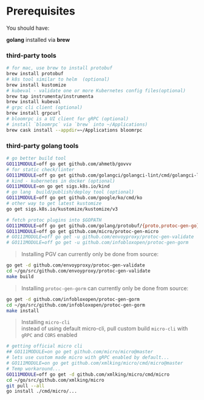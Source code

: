 # Prerequisites

You should have:

**golang** installed via **brew**

### third-party tools

```bash
# for mac, use brew to install protobuf
brew install protobuf
# k8s tool similar to helm  (optional)
brew install kustomize
# kubeval - validate one or more Kubernetes config files(optional)
brew tap instrumenta/instrumenta
brew install kubeval
# grpc cli client (optional)
brew install grpcurl
# bloomrpc is a UI client for gRPC (optional)
# install `bloomrpc` via `brew` into ~/Applications)
brew cask install --appdir=~/Applications bloomrpc
```

### third-party golang tools

```bash
# go better build tool
GO111MODULE=off go get github.com/ahmetb/govvv
# for static check/linter
GO111MODULE=off go get github.com/golangci/golangci-lint/cmd/golangci-lint
# kind - kubernetes in docker (optional)
GO111MODULE=on go get sigs.k8s.io/kind
# go lang  build/publish/deploy tool (optional)
GO111MODULE=off go get github.com/google/ko/cmd/ko
# other way to get latest kustomize
go get sigs.k8s.io/kustomize/kustomize/v3

# fetch protoc plugins into $GOPATH
GO111MODULE=off go get github.com/golang/protobuf/{proto,protoc-gen-go}
GO111MODULE=off go get github.com/micro/protoc-gen-micro
# GO111MODULE=off go get -u github.com/envoyproxy/protoc-gen-validate
# GO111MODULE=off go get -u github.com/infobloxopen/protoc-gen-gorm
```

> Installing PGV can currently only be done from source:

```bash
go get -d github.com/envoyproxy/protoc-gen-validate
cd ~/go/src/github.com/envoyproxy/protoc-gen-validate
make build
```

> Installing `protoc-gen-gorm` can currently only be done from source:

```bash
go get -d github.com/infobloxopen/protoc-gen-gorm
cd ~/go/src/github.com/infobloxopen/protoc-gen-gorm
make install
```

> Installing `micro-cli`<br/>
> instead of using default micro-cli, pull custom build `micro-cli` with `gRPC` and `CORS` enabled

```bash
# getting official micro cli
## GO111MODULE=on go get github.com/micro/micro@master
# lets use custom made micro with gRPC enabled by default...
# GO111MODULE=on go get github.com/xmlking/micro/cmd/micro@master
# Temp workaround...
GO111MODULE=off go get -d github.com/xmlking/micro/cmd/micro
cd ~/go/src/github.com/xmlking/micro
git pull --all
go install ./cmd/micro/...
```
